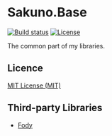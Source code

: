 # Sakuno.Base

[![Build status](https://img.shields.io/appveyor/ci/KodamaSakuno/Sakuno-Base/master.svg?style=flat-square)](https://ci.appveyor.com/project/KodamaSakuno/Sakuno-Base)
[![License](https://img.shields.io/github/license/KodamaSakuno/Sakuno.Base.svg?style=flat-square)](./LICENSE.md)

The common part of my libraries.

## Licence

[MIT License (MIT)](./LICENSE.md)

## Third-party Libraries

 * [Fody](https://github.com/Fody/Fody)
